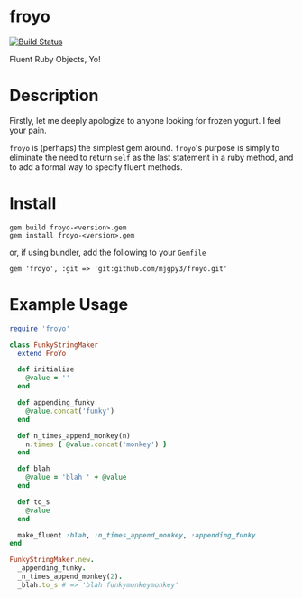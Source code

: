 froyo
=====

[![Build Status](https://travis-ci.org/mjgpy3/froyo.svg?branch=master)](https://travis-ci.org/mjgpy3/froyo)

Fluent Ruby Objects, Yo!

Description
===========

Firstly, let me deeply apologize to anyone looking for frozen yogurt. I feel your pain.

`froyo` is (perhaps) the simplest gem around. `froyo`'s purpose is simply to eliminate the need to return `self` as the last statement in a ruby method, and to add a formal way to specify fluent methods.

Install
=======
```
gem build froyo-<version>.gem
gem install froyo-<version>.gem
```

or, if using bundler, add the following to your `Gemfile`
```
gem 'froyo', :git => 'git:github.com/mjgpy3/froyo.git'
```


Example Usage
=============

```ruby
require 'froyo'

class FunkyStringMaker
  extend FroYo

  def initialize
    @value = ''
  end

  def appending_funky
    @value.concat('funky')
  end

  def n_times_append_monkey(n)
    n.times { @value.concat('monkey') }
  end

  def blah
    @value = 'blah ' + @value
  end

  def to_s
    @value
  end

  make_fluent :blah, :n_times_append_monkey, :appending_funky
end

FunkyStringMaker.new.
  _appending_funky.
  _n_times_append_monkey(2).
  _blah.to_s # => 'blah funkymonkeymonkey'
```

